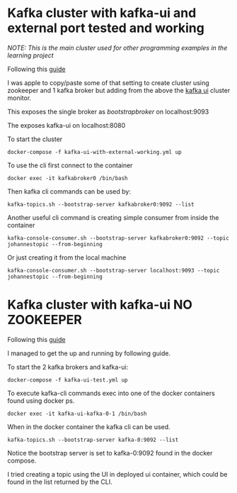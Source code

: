 
# Kafka cluster with kafka-ui and external port tested and working
*NOTE: This is the main cluster used for other programming examples in the learning project*

Following this [guide](https://hackernoon.com/setting-up-kafka-on-docker-for-local-development)

I was apple to copy/paste some of that setting to create cluster using zookeeper and 1 kafka broker but adding from the above the [kafka ui](https://github.com/provectus/kafka-ui) cluster monitor.

This exposes the single broker as _bootstrapbroker_ on localhost:9093

The exposes kafka-ui on localhost:8080

To start the cluster

```
docker-compose -f kafka-ui-with-external-working.yml up
```

To use the cli first connect to the container
```
docker exec -it kafkabroker0 /bin/bash
```

Then kafka cli commands can be used by:
```
kafka-topics.sh --bootstrap-server kafkabroker0:9092 --list
```

Another useful cli command is creating simple consumer from inside the container
```
kafka-console-consumer.sh --bootstrap-server kafkabroker0:9092 --topic johannestopic --from-beginning
```
Or just creating it from the local machine
```
kafka-console-consumer.sh --bootstrap-server localhost:9093 --topic johannestopic --from-beginning
```

# Kafka cluster with kafka-ui NO ZOOKEEPER

Following this [guide](https://medium.com/@penkov.vladimir/kafka-cluster-with-ui-and-metrics-easy-setup-d12d1b94eccf)

I managed to get the up and running by following guide.

To start the 2 kafka brokers and kafka-ui:
```
docker-compose -f kafka-ui-test.yml up
```

To execute kafka-cli commands exec into one of the docker containers found using docker ps.

```
docker exec -it kafka-ui-kafka-0-1 /bin/bash
```

When in the docker container the kafka cli can be used.
```
kafka-topics.sh --bootstrap-server kafka-0:9092 --list
```
Notice the bootstrap server is set to kafka-0:9092 found in the docker compose.

I tried creating a topic using the UI in deployed ui container, which could be found in the list returned by the CLI.